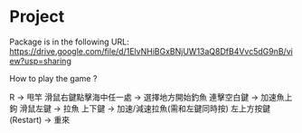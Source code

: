 # Project

Package is in the following URL: 
https://drive.google.com/file/d/1ElvNHiBGxBNjUW13aQ8DfB4Vvc5dG9nB/view?usp=sharing

How to play the game ?

R -> 甩竿 
滑鼠右鍵點擊海中任一處 -> 選擇地方開始釣魚
連擊空白鍵 -> 加速魚上鉤
滑鼠左鍵 -> 拉魚
上下鍵 -> 加速/減速拉魚(需和左鍵同時按)
左上方按鍵(Restart) -> 重來
